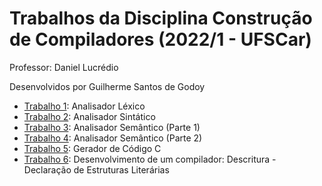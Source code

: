 # Trabalhos da Disciplina Construção de Compiladores (2022/1 - UFSCar)
Professor: Daniel Lucrédio

Desenvolvidos por Guilherme Santos de Godoy

- [Trabalho 1](https://github.com/GuilhermeSGodoy/Construcao-Compiladores/tree/main/T1): Analisador Léxico
- [Trabalho 2](https://github.com/GuilhermeSGodoy/Construcao-Compiladores/tree/main/T2): Analisador Sintático
- [Trabalho 3](https://github.com/GuilhermeSGodoy/Construcao-Compiladores/tree/main/T3): Analisador Semântico (Parte 1)
- [Trabalho 4](https://github.com/GuilhermeSGodoy/Construcao-Compiladores/tree/main/T4): Analisador Semântico (Parte 2)
- [Trabalho 5](https://github.com/GuilhermeSGodoy/Construcao-Compiladores/tree/main/T5): Gerador de Código C
- [Trabalho 6](https://github.com/GuilhermeSGodoy/Construcao-Compiladores/tree/main/T6): Desenvolvimento de um compilador: Descritura - Declaração de Estruturas Literárias
